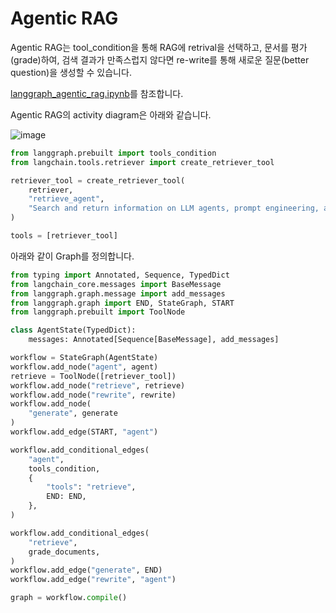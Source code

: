 # Agentic RAG

Agentic RAG는 tool_condition을 통해 RAG에 retrival을 선택하고, 문서를 평가(grade)하여, 검색 결과가 만족스럽지 않다면 re-write를 통해 새로운 질문(better question)을 생성할 수 있습니다.

[langgraph_agentic_rag.ipynb](https://github.com/langchain-ai/langgraph/blob/main/examples/rag/langgraph_agentic_rag.ipynb)를 참조합니다.

Agentic RAG의 activity diagram은 아래와 같습니다. 

![image](https://github.com/user-attachments/assets/a7371a2e-59b6-4806-a2e4-14bf75560cb1)

```python
from langgraph.prebuilt import tools_condition
from langchain.tools.retriever import create_retriever_tool

retriever_tool = create_retriever_tool(
    retriever,
    "retrieve_agent",
    "Search and return information on LLM agents, prompt engineering, and adversarial attacks on LLMs.",
)

tools = [retriever_tool]
```

아래와 같이 Graph를 정의합니다. 

```python
from typing import Annotated, Sequence, TypedDict
from langchain_core.messages import BaseMessage
from langgraph.graph.message import add_messages
from langgraph.graph import END, StateGraph, START
from langgraph.prebuilt import ToolNode

class AgentState(TypedDict):
    messages: Annotated[Sequence[BaseMessage], add_messages]

workflow = StateGraph(AgentState)
workflow.add_node("agent", agent)
retrieve = ToolNode([retriever_tool])
workflow.add_node("retrieve", retrieve)
workflow.add_node("rewrite", rewrite)
workflow.add_node(
    "generate", generate
)  
workflow.add_edge(START, "agent")

workflow.add_conditional_edges(
    "agent",
    tools_condition,
    {
        "tools": "retrieve",
        END: END,
    },
)

workflow.add_conditional_edges(
    "retrieve",
    grade_documents,
)
workflow.add_edge("generate", END)
workflow.add_edge("rewrite", "agent")

graph = workflow.compile()
```

